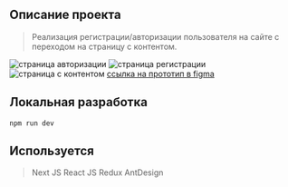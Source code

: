 ## Описание проекта
> Реализация регистрации/авторизации пользователя на сайте с переходом на страницу с контентом.


![страница авторизации](https://user-images.githubusercontent.com/67557922/144796967-a6e8215e-9d7e-4b6c-938c-f5d426554d49.png)
![страница регистрации](https://user-images.githubusercontent.com/67557922/144797020-e34247cb-614c-45c1-9a6c-e8a06857056e.png)
![страница с контентом](https://user-images.githubusercontent.com/67557922/144797125-bfd1f70a-fcdd-4b64-996c-7c75de38ea46.png)
[ссылка на прототип в figma](https://www.figma.com/file/KPhBeL758WV2OYcx3WCIK9/Test?node-id=0%3A1)

## Локальная разработка
```
npm run dev
```

## Используется
> Next JS
> React JS
> Redux
> AntDesign
